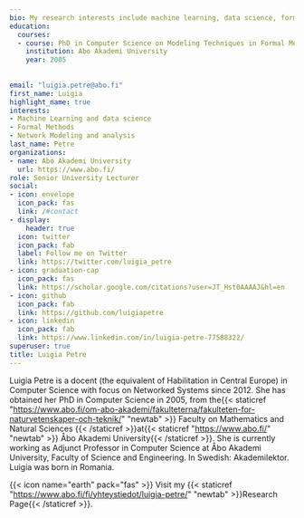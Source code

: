 ```yaml
---
bio: My research interests include machine learning, data science, formal methods and network modeling and analysis 
education:
  courses:
  - course: PhD in Computer Science on Modeling Techniques in Formal Methods
    institution: Abo Akademi University
    year: 2005
    
  
email: "luigia.petre@abo.fi"
first_name: Luigia
highlight_name: true
interests:
- Machine Learning and data science
- Formal Methods
- Network Modeling and analysis
last_name: Petre
organizations:
- name: Abo Akademi University
  url: https://www.abo.fi/
role: Senior University Lecturer
social:
- icon: envelope
  icon_pack: fas
  link: /#contact
- display:
    header: true
  icon: twitter
  icon_pack: fab
  label: Follow me on Twitter
  link: https://twitter.com/luigia_petre
- icon: graduation-cap
  icon_pack: fas
  link: https://scholar.google.com/citations?user=JT_Hst0AAAAJ&hl=en
- icon: github
  icon_pack: fab
  link: https://github.com/luigiapetre
- icon: linkedin
  icon_pack: fab
  link: https://www.linkedin.com/in/luigia-petre-77588322/
superuser: true
title: Luigia Petre
---
```


Luigia Petre is a docent (the equivalent of Habilitation in Central Europe) in Computer Science with focus on Networked Systems since 2012. She has obtained her PhD in Computer Science in 2005, from the{{< staticref "https://www.abo.fi/om-abo-akademi/fakulteterna/fakulteten-for-naturvetenskaper-och-teknik/" "newtab" >}} Faculty on Mathematics and Natural Sciences {{< /staticref >}}at{{< staticref "https://www.abo.fi/" "newtab" >}} Åbo Akademi University{{< /staticref >}}. She is currently working as Adjunct Professor in Computer Science at Åbo Akademi University, Faculty of Science and Engineering. In Swedish: Akademilektor. 
Luigia was born in Romania.


{{< icon name="earth" pack="fas" >}} Visit my {{< staticref "https://www.abo.fi/fi/yhteystiedot/luigia-petre/" "newtab" >}}Research Page{{< /staticref >}}.
